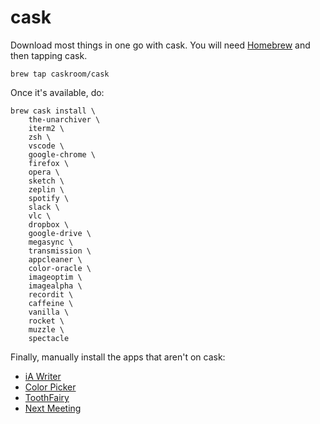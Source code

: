 # cask

Download most things in one go with cask. You will need [Homebrew](https://brew.sh/) and then tapping cask.

```
brew tap caskroom/cask
```

Once it's available, do:

```
brew cask install \
    the-unarchiver \
    iterm2 \
    zsh \
    vscode \
    google-chrome \
    firefox \
    opera \
    sketch \
    zeplin \
    spotify \
    slack \
    vlc \
    dropbox \
    google-drive \
    megasync \
    transmission \
    appcleaner \
    color-oracle \
    imageoptim \
    imagealpha \
    recordit \
    caffeine \
    vanilla \
    rocket \
    muzzle \
    spectacle
```

Finally, manually install the apps that aren't on cask:
- [iA Writer](https://ia.net/writer)
- [Color Picker](https://itunes.apple.com/gb/app/color-picker/id641027709?mt=12)
- [ToothFairy](https://itunes.apple.com/gb/app/toothfairy/id1191449274?mt=12)
- [Next Meeting](https://itunes.apple.com/us/app/next-meeting/id1017470484)


